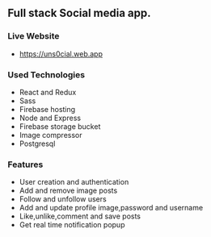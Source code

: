 ## Full stack Social media app.

### Live Website
* https://uns0cial.web.app

### Used Technologies
* React and Redux
* Sass
* Firebase hosting
* Node and Express
* Firebase storage bucket
* Image compressor
* Postgresql

### Features
* User creation and authentication
* Add and remove image posts
* Follow and unfollow users
* Add and update profile image,password and username
* Like,unlike,comment and save posts
* Get real time notification popup
